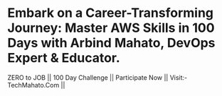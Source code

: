 # Embark on a Career-Transforming Journey: Master AWS Skills in 100 Days with Arbind Mahato, DevOps Expert & Educator.

ZERO to JOB || 100 Day Challenge || Participate Now || Visit:- TechMahato.Com ||
